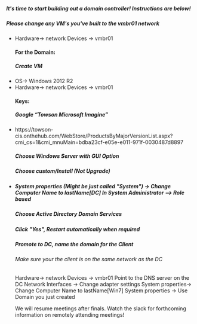 <h5>It's time to start building out a domain controller! Instructions are below!</h5>
<h5>Please change any VM's you've built to the <strong>vmbr01</strong> network</h5>
<ul>

<li> Hardware-> network Devices -> vmbr01</li>
<h4>For the Domain:</h4>
<h5>Create VM</h5>
<li>OS-> Windows 2012 R2</li>
<li>Hardware-> network Devices -> vmbr01</li>
<h4>Keys:</h4>
<h5>Google “Towson Microsoft Imagine”</h5>
<li>https://towson-cis.onthehub.com/WebStore/ProductsByMajorVersionList.aspx?cmi_cs=1&cmi_mnuMain=bdba23cf-e05e-e011-971f-0030487d8897</li>
<h5>Choose Windows Server with GUI Option</h5>
<h5>Choose custom/Install (Not Upgrade)</h5>
<li><h5>System properties (Might be just called "System") -> Change Computer Name to lastName[DC] In System Administrator --> Role based </h5></li>
<h5>Choose Active Directory Domain Services</h5>
<h5>Click "Yes",  Restart automatically when required</h5>
<h5>Promote to DC, name the domain for the Client </h5>
<h6>Make sure your the client is on the same network as the DC</h6>
Hardware-> network Devices -> vmbr01
Point to the DNS server on the DC
Network Interfaces -> Change adapter settings
System properties-> Change Computer Name to lastName[Win7]
System properties -> Use Domain you just created

We will resume meetings after finals. Watch the slack for forthcoming information on remotely attending meetings!
